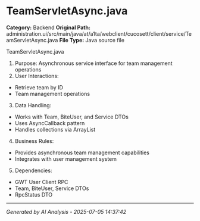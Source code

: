 # TeamServletAsync.java

**Category:** Backend
**Original Path:** administration.ui/src/main/java/at/a1ta/webclient/cucosett/client/service/TeamServletAsync.java
**File Type:** Java source file

TeamServletAsync.java
1. Purpose: Asynchronous service interface for team management operations
2. User Interactions:
- Retrieve team by ID
- Team management operations
3. Data Handling:
- Works with Team, BiteUser, and Service DTOs
- Uses AsyncCallback pattern
- Handles collections via ArrayList
4. Business Rules:
- Provides asynchronous team management capabilities
- Integrates with user management system
5. Dependencies:
- GWT User Client RPC
- Team, BiteUser, Service DTOs
- RpcStatus DTO

---
*Generated by AI Analysis - 2025-07-05 14:37:42*
